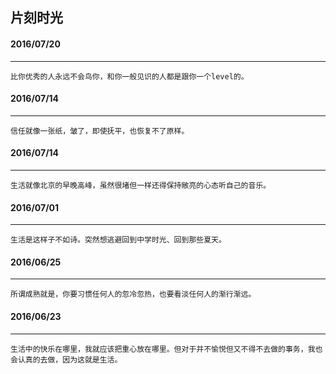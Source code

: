 

## 片刻时光




#### 2016/07/20
***

	比你优秀的人永远不会鸟你，和你一般见识的人都是跟你一个level的。

#### 2016/07/14
***

	信任就像一张纸，皱了，即使抚平，也恢复不了原样。

#### 2016/07/14
***

	生活就像北京的早晚高峰，虽然很堵但一样还得保持敞亮的心态听自己的音乐。

#### 2016/07/01
***

	生活是这样子不如诗。突然想逃避回到中学时光、回到那些夏天。

#### 2016/06/25
***

	所谓成熟就是，你要习惯任何人的忽冷忽热，也要看淡任何人的渐行渐远。

#### 2016/06/23
***

	生活中的快乐在哪里，我就应该把重心放在哪里。但对于并不愉悦但又不得不去做的事务，我也会认真的去做，因为这就是生活。